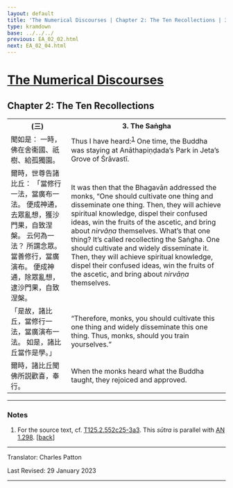 ```yaml
---
layout: default
title: 'The Numerical Discourses | Chapter 2: The Ten Recollections | 3. The Saṅgha'
type: kramdown
base: ../../../
previous: EA_02_02.html
next: EA_02_04.html
---
```


<h1><a href='../index.html'>The Numerical Discourses</a></h1>
<h2>Chapter 2: The Ten Recollections</h2>

<table class="trans">
  <th class='ch'>(三)</th>
  <th class='en'>3. The Saṅgha</th>
  <tr>
    <td class='ch' title='T125.2.552c25'>聞如是： 一時，佛在舍衞國、祇樹、給孤獨園。</td>
    <td>Thus I have heard:<sup id="ref1"><a href="#n1">1</a></sup> One time, the Buddha was staying at Anāthapiṇḍada’s Park in Jeta’s Grove of Śrāvastī.</td>
  </tr>
  <tr>
    <td class='ch' title='T125.2.552c26'>爾時，世尊告諸比丘： 「當修行一法，當廣布一法。 便成神通，去眾亂想，獲沙門果，自致涅槃。 云何為一法？ 所謂念眾。 當善修行，當廣演布。 便成神通，除眾亂想，逮沙門果，自致涅槃。</td>
    <td>It was then that the Bhagavān addressed the monks, “One should cultivate one thing and disseminate one thing. Then, they will achieve spiritual knowledge, dispel their confused ideas, win the fruits of the ascetic, and bring about <em>nirvāṇa</em> themselves. What’s that one thing? It’s called recollecting the Saṅgha. One should cultivate and widely disseminate it. Then, they will achieve spiritual knowledge, dispel their confused ideas, win the fruits of the ascetic, and bring about <em>nirvāṇa</em> themselves.</td>
  </tr>
  <tr>
    <td class='ch' title='T125.2.553a1'>「是故，諸比丘，當修行一法，當廣演布一法。 如是，諸比丘當作是學。」</td>
    <td>“Therefore, monks, you should cultivate this one thing and widely disseminate this one thing. Thus, monks, should you train yourselves.”</td>
  </tr>
  <tr>
    <td class='ch' title='T125.2.553a2'>爾時，諸比丘聞佛所説歡喜，奉行。</td>
    <td>When the monks heard what the Buddha taught, they rejoiced and approved.</td>
  </tr>
</table>

<hr/>

<h3 id="notes">Notes</h3>

<ol class="notes-list">
<li id="n1"><p>For the source text, cf. <a href="https://cbetaonline.dila.edu.tw/zh/T02n0125_p0552c25" target="_blank">T125.2.552c25-3a3</a>. This <em>sūtra</em> is parallel with <a href="https://suttacentral.net/an1.296-305" target="_blank">AN 1.298</a>. [<a href="#ref1">back</a>]</p></li>
</ol>
<hr/>

<p class="translator">Translator: Charles Patton</p>
<p class='revised'>Last Revised: 29 January 2023</p>

<hr/>